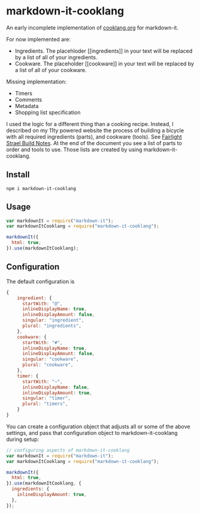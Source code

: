 # markdown-it-cooklang

An early incomplete implementation of [cooklang.org](https://cooklang.org) for markdown-it.

For now implemented are:

- Ingredients. The placehloder \[\[ingredients\]\] in your text will be replaced by a list of all of your ingredients.
- Cookware. The placeholder \[\[cookware\]\] in your text will be replaced by a list of all of your cookware.

Missing implementation:

- Timers
- Comments
- Metadata
- Shopping list specification

I used the logic for a different thing than a cooking recipe. Instead, I described on my 11ty powered website the process of building a bicycle with all required ingredients (parts), and cookware (tools). See [Fairlight Strael Build Notes](https://ulf.codes/2022-02-27-fairlight-strael-build-notes/). At the end of the document you see a list of parts to order and tools to use. Those lists are created by using markdown-it-cooklang.

## Install

```shell
npm i markdown-it-cooklang
```

## Usage

```js
var markdownIt = require("markdown-it");
var markdownItCooklang = require("markdown-it-cooklang");

markdownIt({
  html: true,
}).use(markdownItCooklang);
```

## Configuration

The default configuration is

```js
{
    ingredient: {
      startWith: "@",
      inlineDisplayName: true,
      inlineDisplayAmount: false,
      singular: "ingredient",
      plural: "ingredients",
    },
    cookware: {
      startWith: "#",
      inlineDisplayName: true,
      inlineDisplayAmount: false,
      singular: "cookware",
      plural: "cookware",
    },
    timer: {
      startWith: "~",
      inlineDisplayName: false,
      inlineDisplayAmount: true,
      singular: "timer",
      plural: "timers",
    }
}
```

You can create a configuration object that adjusts all or some of the above settings, and pass that configuration object to markdown-it-cooklang during setup:

```js
// configuring aspects of markdown-it-cooklang
var markdownIt = require("markdown-it");
var markdownItCooklang = require("markdown-it-cooklang");

markdownIt({
  html: true,
}).use(markdownItCooklang, {
  ingredients: {
    inlineDisplayAmount: true,
  },
});
```
